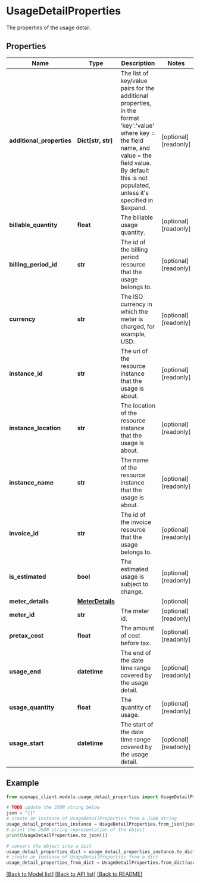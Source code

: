 # UsageDetailProperties

The properties of the usage detail.

## Properties

Name | Type | Description | Notes
------------ | ------------- | ------------- | -------------
**additional_properties** | **Dict[str, str]** | The list of key/value pairs for the additional properties, in the format &#39;key&#39;:&#39;value&#39; where key &#x3D; the field name, and value &#x3D; the field value. By default this is not populated, unless it&#39;s specified in $expand. | [optional] [readonly] 
**billable_quantity** | **float** | The billable usage quantity. | [optional] [readonly] 
**billing_period_id** | **str** | The id of the billing period resource that the usage belongs to. | [optional] [readonly] 
**currency** | **str** | The ISO currency in which the meter is charged, for example, USD. | [optional] [readonly] 
**instance_id** | **str** | The uri of the resource instance that the usage is about. | [optional] [readonly] 
**instance_location** | **str** | The location of the resource instance that the usage is about. | [optional] [readonly] 
**instance_name** | **str** | The name of the resource instance that the usage is about. | [optional] [readonly] 
**invoice_id** | **str** | The id of the invoice resource that the usage belongs to. | [optional] [readonly] 
**is_estimated** | **bool** | The estimated usage is subject to change. | [optional] [readonly] 
**meter_details** | [**MeterDetails**](MeterDetails.md) |  | [optional] 
**meter_id** | **str** | The meter id. | [optional] [readonly] 
**pretax_cost** | **float** | The amount of cost before tax. | [optional] [readonly] 
**usage_end** | **datetime** | The end of the date time range covered by the usage detail. | [optional] [readonly] 
**usage_quantity** | **float** | The quantity of usage. | [optional] [readonly] 
**usage_start** | **datetime** | The start of the date time range covered by the usage detail. | [optional] [readonly] 

## Example

```python
from openapi_client.models.usage_detail_properties import UsageDetailProperties

# TODO update the JSON string below
json = "{}"
# create an instance of UsageDetailProperties from a JSON string
usage_detail_properties_instance = UsageDetailProperties.from_json(json)
# print the JSON string representation of the object
print(UsageDetailProperties.to_json())

# convert the object into a dict
usage_detail_properties_dict = usage_detail_properties_instance.to_dict()
# create an instance of UsageDetailProperties from a dict
usage_detail_properties_from_dict = UsageDetailProperties.from_dict(usage_detail_properties_dict)
```
[[Back to Model list]](../README.md#documentation-for-models) [[Back to API list]](../README.md#documentation-for-api-endpoints) [[Back to README]](../README.md)


